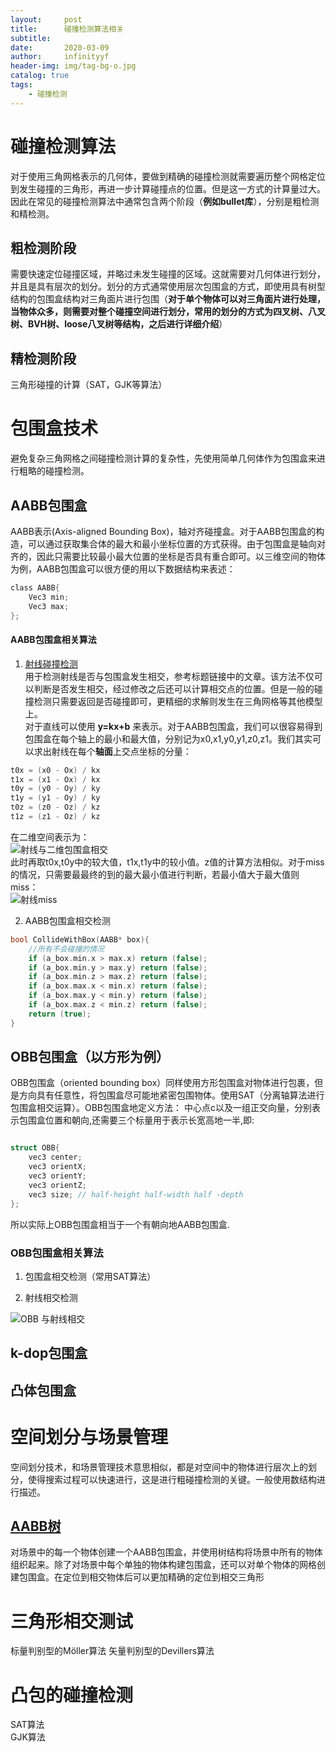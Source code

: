 ```yaml
---
layout:     post
title:      碰撞检测算法相关
subtitle:   
date:       2020-03-09
author:     infinityyf
header-img: img/tag-bg-o.jpg
catalog: true
tags:
    - 碰撞检测
---  
```

# 碰撞检测算法

对于使用三角网格表示的几何体，要做到精确的碰撞检测就需要遍历整个网格定位到发生碰撞的三角形，再进一步计算碰撞点的位置。但是这一方式的计算量过大。因此在常见的碰撞检测算法中通常包含两个阶段（**例如bullet库**），分别是粗检测和精检测。  

## 粗检测阶段

需要快速定位碰撞区域，并略过未发生碰撞的区域。这就需要对几何体进行划分，并且是具有层次的划分。划分的方式通常使用层次包围盒的方式，即使用具有树型结构的包围盒结构对三角面片进行包围（**对于单个物体可以对三角面片进行处理，当物体众多，则需要对整个碰撞空间进行划分，常用的划分的方式为四叉树、八叉树、BVH树、loose八叉树等结构，之后进行详细介绍**）

## 精检测阶段

三角形碰撞的计算（SAT，GJK等算法）

# 包围盒技术

避免复杂三角网格之间碰撞检测计算的复杂性，先使用简单几何体作为包围盒来进行粗略的碰撞检测。

## AABB包围盒

AABB表示(Axis-aligned Bounding Box)，轴对齐碰撞盒。对于AABB包围盒的构造，可以通过获取集合体的最大和最小坐标位置的方式获得。由于包围盒是轴向对齐的，因此只需要比较最小最大位置的坐标是否具有重合即可。以三维空间的物体为例，AABB包围盒可以很方便的用以下数据结构来表述：

```c
class AABB{
    Vec3 min;
    Vec3 max;
};

```

#### AABB包围盒相关算法

1. [射线碰撞检测](https://www.scratchapixel.com/lessons/3d-basic-rendering/minimal-ray-tracer-rendering-simple-shapes/ray-box-intersection)  
用于检测射线是否与包围盒发生相交，参考标题链接中的文章。该方法不仅可以判断是否发生相交，经过修改之后还可以计算相交点的位置。但是一般的碰撞检测只需要返回是否碰撞即可，更精细的求解则发生在三角网格等其他模型上。  
对于直线可以使用 **y=kx+b** 来表示。对于AABB包围盒，我们可以很容易得到包围盒在每个轴上的最小和最大值，分别记为x0,x1,y0,y1,z0,z1。我们其实可以求出射线在每个**轴面**上交点坐标的分量：  

```c
t0x = (x0 - Ox) / kx
t1x = (x1 - Ox) / kx
t0y = (y0 - Oy) / ky
t1y = (y1 - Oy) / ky
t0z = (z0 - Oz) / kz
t1z = (z1 - Oz) / kz
```

在二维空间表示为：  
![射线与二维包围盒相交](../img/collision_detection/2dfig.png)  
此时再取t0x,t0y中的较大值，t1x,t1y中的较小值。z值的计算方法相似。对于miss的情况，只需要最最终的到的最大最小值进行判断，若最小值大于最大值则miss：  
![射线miss](../img/collision_detection/2dfigmiss.png)  

2. AABB包围盒相交检测
  
```c
bool CollideWithBox(AABB* box){
    //所有不会碰撞的情况
    if (a_box.min.x > max.x) return (false);
    if (a_box.min.y > max.y) return (false);
    if (a_box.min.z > max.z) return (false);
    if (a_box.max.x < min.x) return (false);
    if (a_box.max.y < min.y) return (false);
    if (a_box.max.z < min.z) return (false);
    return (true);
}
```  

## OBB包围盒（以方形为例）

OBB包围盒（oriented bounding box）同样使用方形包围盒对物体进行包裹，但是方向具有任意性，将包围盒尽可能地紧密包围物体。使用SAT（分离轴算法进行包围盒相交运算）。OBB包围盒地定义方法：
中心点c以及一组正交向量，分别表示包围盒位置和朝向,还需要三个标量用于表示长宽高地一半,即:  

```c

struct OBB{
    vec3 center;
    vec3 orientX;
    vec3 orientY;
    vec3 orientZ;
    vec3 size; // half-height half-width half -depth
};

```

所以实际上OBB包围盒相当于一个有朝向地AABB包围盒.

### OBB包围盒相关算法  

1. 包围盒相交检测（常用SAT算法）  

2. 射线相交检测  

![OBB 与射线相交](../img/collision_detection/OBB_RAY.jpg)

## k-dop包围盒

## 凸体包围盒


# 空间划分与场景管理

空间划分技术，和场景管理技术意思相似，都是对空间中的物体进行层次上的划分，使得搜索过程可以快速进行，这是进行粗碰撞检测的关键。一般使用数结构进行描述。

## [AABB树](https://www.azurefromthetrenches.com/introductory-guide-to-aabb-tree-collision-detection/)

对场景中的每一个物体创建一个AABB包围盒，并使用树结构将场景中所有的物体组织起来。除了对场景中每个单独的物体构建包围盒，还可以对单个物体的网格创建包围盒。在定位到相交物体后可以更加精确的定位到相交三角形

# 三角形相交测试

标量判别型的Möller算法
矢量判别型的Devillers算法

#  凸包的碰撞检测  
SAT算法  
GJK算法
